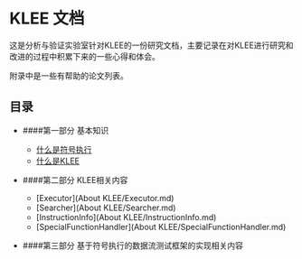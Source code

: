 KLEE 文档
=======

这是分析与验证实验室针对KLEE的一份研究文档，主要记录在对KLEE进行研究和改进的过程中积累下来的一些心得和体会。

附录中是一些有帮助的论文列表。

## 目录

* ####第一部分 基本知识
    * [什么是符号执行](Basic/what-is-symbolic-execution.md)
    * [什么是KLEE](part1/what-is-klee.md)

* ####第二部分 KLEE相关内容
    * [Executor](About KLEE/Executor.md)
    * [Searcher](About KLEE/Searcher.md)
    * [InstructionInfo](About KLEE/InstructionInfo.md)
    * [SpecialFunctionHandler](About KLEE/SpecialFunctionHandler.md)
    
* ####第三部分 基于符号执行的数据流测试框架的实现相关内容